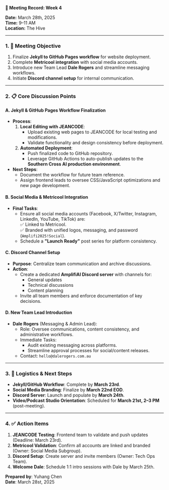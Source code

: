 **📅 Meeting Record: Week 4**  

**Date:** March 28th, 2025  
**Time:** 9–11 AM  
**Location:** The Hive  

---

### **1. 🎯 Meeting Objective**  
1. Finalize **Jekyll to GitHub Pages workflow** for website deployment.  
2. Complete **Metricool integration** with social media accounts.  
3. Introduce new Team Lead **Dale Rogers** and streamline messaging workflows.  
4. Initiate **Discord channel setup** for internal communication.  

---

### **2. 📋 Core Discussion Points**  

#### **A. Jekyll & GitHub Pages Workflow Finalization**  
- **Process**:  
  1. **Local Editing with JEANCODE**:  
     - Upload existing web pages to JEANCODE for local testing and modifications.  
     - Validate functionality and design consistency before deployment.  
  2. **Automated Deployment**:  
     - Push finalized code to GitHub repository.  
     - Leverage GitHub Actions to auto-publish updates to the **Southern Cross AI production environment**.  
- **Next Steps**:  
  - Document the workflow for future team reference.  
  - Assign frontend leads to oversee CSS/JavaScript optimizations and new page development.  

#### **B. Social Media & Metricool Integration**  
- **Final Tasks**:  
  - Ensure all social media accounts (Facebook, X/Twitter, Instagram, LinkedIn, YouTube, TikTok) are:  
    ✅ Linked to Metricool.  
    ✅ Branded with unified logos, messaging, and password (`Amplifi2025!Social`).  
  - Schedule a **"Launch Ready"** post series for platform consistency.  

#### **C. Discord Channel Setup**  
- **Purpose**: Centralize team communication and archive discussions.  
- **Action**:  
  - Create a dedicated **AmplifiAI Discord server** with channels for:  
    - General updates  
    - Technical discussions  
    - Content planning  
  - Invite all team members and enforce documentation of key decisions.  

#### **D. New Team Lead Introduction**  
- **Dale Rogers** (Messaging & Admin Lead):  
  - Role: Oversee communications, content consistency, and administrative workflows.  
  - Immediate Tasks:  
    - Audit existing messaging across platforms.  
    - Streamline approval processes for social/content releases.  
  - Contact: `hello@dalerogers.com.au`  

---

### **3. 🚀 Logistics & Next Steps**  
- **Jekyll/GitHub Workflow**: Complete by **March 23rd**.  
- **Social Media Branding**: Finalize by **March 22nd EOD**.  
- **Discord Server**: Launch and populate by **March 24th**.  
- **Video/Podcast Studio Orientation**: Scheduled for **March 21st, 2–3 PM** (post-meeting).  

---

### **4. ✅ Action Items**  
1. **JEANCODE Testing**: Frontend team to validate and push updates (Deadline: March 23rd).  
2. **Metricool Validation**: Confirm all accounts are linked and branded (Owner: Social Media Subgroup).  
3. **Discord Setup**: Create server and invite members (Owner: Tech Ops Team).  
4. **Welcome Dale**: Schedule 1:1 intro sessions with Dale by March 25th.  

**Prepared by**: Yuhang Chen  
**Date**: March 28st, 2025  
